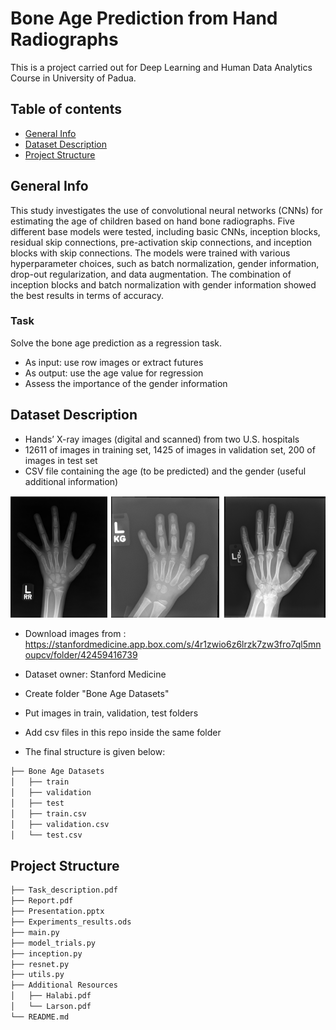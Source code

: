 # Bone Age Prediction from Hand Radiographs
This is a project carried out for Deep Learning and Human Data Analytics Course in University of Padua.

## Table of contents
* [General Info](#General-Info)
* [Dataset Description](#Dataset-Description)
* [Project Structure](#Project-Structure)

## General Info
This study investigates the use of convolutional neural networks (CNNs) for estimating the age of children based on hand bone radiographs. Five different base models were tested, including basic CNNs, inception blocks, residual skip connections, pre-activation skip connections, and inception blocks with skip connections. The models were trained with various hyperparameter choices, such as batch normalization, gender information, drop-out regularization, and data augmentation. The combination of inception blocks and batch normalization with gender information showed the best results in terms of accuracy.

### Task
Solve the bone age prediction as a regression task.
- As input: use row images or extract futures
- As output: use the age value for regression
- Assess the importance of the gender information

## Dataset Description
- Hands’ X-ray images (digital and scanned) from two U.S. hospitals
- 12611 of images in training set, 1425 of images in validation set, 200 of images in test set
- CSV file containing the age (to be predicted) and the gender (useful additional information)


![Alt text](image.png)

- Download images from : https://stanfordmedicine.app.box.com/s/4r1zwio6z6lrzk7zw3fro7ql5mnoupcv/folder/42459416739
- Dataset owner: Stanford Medicine
- Create folder "Bone Age Datasets"
- Put images in train, validation, test folders
- Add csv files in this repo inside the same folder

- The final structure is given below:
```bash
├── Bone Age Datasets
│   ├── train
│   ├── validation
│   ├── test
│   ├── train.csv
│   ├── validation.csv
│   └── test.csv
```

## Project Structure
```bash
├── Task_description.pdf 
├── Report.pdf
├── Presentation.pptx
├── Experiments_results.ods
├── main.py
├── model_trials.py
├── inception.py
├── resnet.py
├── utils.py
├── Additional Resources
│   ├── Halabi.pdf
│   └── Larson.pdf
└── README.md
```
